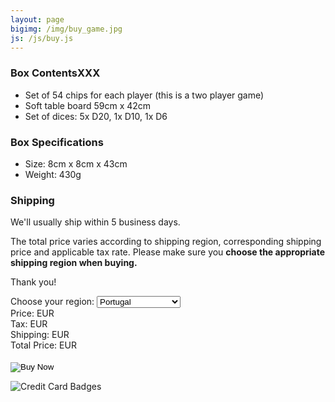 ```yaml
---
layout: page
bigimg: /img/buy_game.jpg
js: /js/buy.js
---
```


### Box ContentsXXX
- Set of 54 chips for each player (this is a two player game)
- Soft table board 59cm x 42cm
- Set of dices: 5x D20, 1x D10, 1x D6

### Box Specifications
- Size:  8cm x 8cm x 43cm
- Weight: 430g

### Shipping
We'll usually ship within 5 business days.

The total price varies according to shipping region, corresponding shipping price and applicable tax rate. Please make sure you **choose the appropriate shipping region when buying.**

Thank you!


<form action="https://www.paypal.com/cgi-bin/webscr" method="post" target="_top">
  <label>Choose your region:</label>
  <select id="region_selection" name="region">
    <option value="pt">Portugal </option>
    <option value="eu">European Union</option>
    <option value="non_eu">Europe outside EU</option>
    <option value="world">World</option>
  </select>
  <br />

  <div>
    <label>Price:</label> <span id="label_price"></span> <span>EUR</span>
  </div>
  <div>
    <label>Tax:</label> <span id="label_tax"></span> <span>EUR</span>
  </div>
  <div>
    <label>Shipping:</label> <span id="label_shipping"></span> <span>EUR</span>
  </div>
  <div>
    <label>Total Price:</label> <span id="label_total"></span> <span>EUR</span>
  </div>
  <br />

  <input type="hidden" name="cmd" value="_xclick">
  <input type="hidden" name="business" value="support@beyondnebula.com">
  <input type="hidden" name="item_name" value="Beyond Nebula Game">
  <input type="hidden" name="amount" value="">
  <input type="hidden" name="currency_code" value="EUR">
  <input type="hidden" name="tax" value="">
  <input type="hidden" name="shipping" value="">
  <input type="image" src="https://www.paypalobjects.com/webstatic/en_US/i/btn/png/btn_buynow_107x26.png" alt="Buy Now" name="submit">
  <img alt="" border="0" src="https://www.paypalobjects.com/en_US/i/scr/pixel.gif" width="1" height="1">
</form>

<img src="https://www.paypalobjects.com/webstatic/en_US/i/buttons/cc-badges-ppmcvdam.png" alt="Credit Card Badges">
